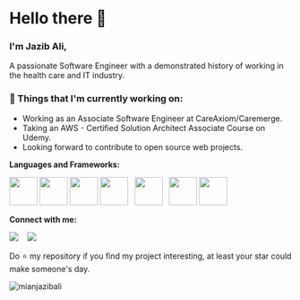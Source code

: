 # Hello there 👋 

### I'm Jazib Ali, 

A passionate Software Engineer with a demonstrated history of working in the health care and IT industry.

### 💼  Things that I'm currently working on: 
* Working as an Associate Software Engineer at CareAxiom/Caremerge.
* Taking an AWS - Certified Solution Architect Associate Course on Udemy. 
* Looking forward to contribute to open source web projects. 
 
 **Languages and Frameworks:**
<p align="left">
  <img src="https://img.icons8.com/color/240/000000/javascript.png" width="50" height="50"/>
  <img src="https://img.icons8.com/color/240/000000/html-5.png" width="50" height="50"/>
  <img src="https://img.icons8.com/color/240/000000/css3.png" width="50" height="50"/>
  <img src="https://img.icons8.com/color/240/000000/react-native.png" width="50" height="50"/>
 &nbsp;
  <img src="https://img.icons8.com/color/240/000000/nodejs.png" width="50" height="50"/>
 &nbsp;
  <img src="https://img.icons8.com/color/240/000000/git.png" width="50" height="50"/>
  <img src="https://img.icons8.com/color/240/000000/github--v1.png" width="50" height="50"/>
</p>

**Connect with me:**
<p align="left">
  <a href="https://www.linkedin.com/in/mianjazibali/"><img src="https://img.shields.io/badge/linkedin-%230077B5.svg?&style=for-the-badge&logo=linkedin&logoColor=white" /></a>
  &nbsp;&nbsp;
  <a href="https://www.facebook.com/mianjazibali/"><img src="https://img.shields.io/badge/facebook-4267B2.svg?style=for-the-badge&logo=facebook&logoColor=white" /></a>
  &nbsp;&nbsp;
</p>

Do ⭐ my repository if you find my project interesting, at least your star could make someone's day.  

<img src="https://komarev.com/ghpvc/?username=mianjazibali" alt="mianjazibali" />
